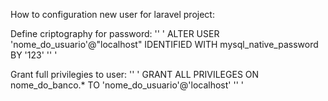 How to configuration new user for laravel project:

Define criptography for password:
'' '
ALTER USER 'nome_do_usuario'@"localhost" IDENTIFIED WITH mysql_native_password BY '123' 
'' '

Grant full privilegies to user:
'' ' 
GRANT ALL PRIVILEGES ON nome_do_banco.* TO 'nome_do_usuario'@'localhost' 
'' '
